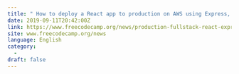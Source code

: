 ```yaml
---
title: " How to deploy a React app to production on AWS using Express, Postgres,  PM2 and nginx "
date: 2019-09-11T20:42:00Z
link: https://www.freecodecamp.org/news/production-fullstack-react-express/?utm_medium=RSS&utm_source=news.12bit.vn
site: www.freecodecamp.org/news
language: English
category:
  -   
draft: false
---
```


